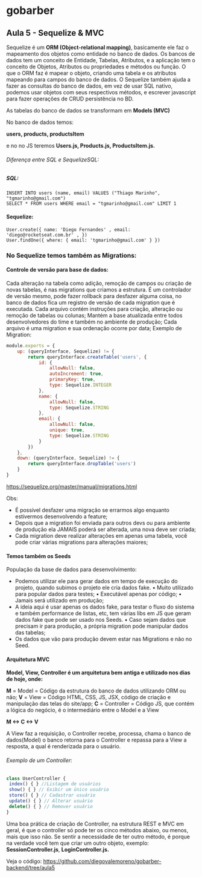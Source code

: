 
# gobarber
## Aula 5 - Sequelize & MVC

Sequelize é um **ORM (Object-relational mapping)**, basicamente ele faz o mapeamento dos objetos como entidade no banco de dados. Os bancos de dados tem um conceito de Entidade, Tabelas, Atributos, e a aplicação tem o conceito de Objetos, Atributos ou propriedades e métodos ou função. O que o ORM faz é mapear o objeto, criando uma tabela e os atributos mapeando para campos do banco de dados. O Sequelize também ajuda a fazer as consultas do banco de dados, em vez de usar SQL nativo, podemos usar objetos com seus respectivos métodos, e escrever javascript para fazer operações de CRUD persistência no BD.

As tabelas do banco de dados se transformam em **Models (MVC)**

No banco de dados temos:

**users, products, productsItem**

e no no JS teremos **Users.js, Products.js, ProductsItem.js.**

###### Diferença entre SQL e SequelizeSQL:

##### **SQL:**

    INSERT INTO users (name, email) VALUES ("Thiago Marinho", "tgmarinho@gmail.com")   
    SELECT * FROM users WHERE email = "tgmarinho@gmail.com" LIMIT 1
#### Sequelize:

    User.create({ name: 'Diego Fernandes' , email: 'diego@rocketseat.com.br' , })
    User.findOne({ where: { email: 'tgmarinho@gmail.com' } })

### **No Sequelize temos também as Migrations:**

#### **Controle de versão para base de dados:**

Cada alteração na tabela como adição, remoção de campos ou criação de novas tabelas, é nas migrations que criamos a estrutura. É um controlador de versão mesmo, pode fazer rollback para desfazer alguma coisa, no banco de dados fica um registro de versão de cada migration que é executada.
Cada arquivo contém instruções para criação, alteração ou remoção de tabelas ou colunas;
Mantém a base atualizada entre todos desenvolvedores do time e também no ambiente de produção;
Cada arquivo é uma migration e sua ordenação ocorre por data;
Exemplo de Migration:

```javascript
module.exports = {
    up: (queryInterface, Sequelize) != {
        return queryInterface.createTable('users', {
            id: {
                allowNull: false,
                autoIncrement: true,
                primaryKey: true,
                type: Sequelize.INTEGER
            },
            name: {
                allowNull: false,
                type: Sequelize.STRING
            },
            email: {
                allowNull: false,
                unique: true,
                type: Sequelize.STRING
            }
        })
    },
    down: (queryInterface, Sequelize) != {
        return queryInterface.dropTable('users')
    }
}
```
https://sequelize.org/master/manual/migrations.html

Obs:

- É possível desfazer uma migração se errarmos algo enquanto estivermos desenvolvendo a feature;
- Depois que a migration foi enviada para outros devs ou para ambiente de produção ela JAMAIS poderá ser alterada, uma nova deve ser criada;
- Cada migration deve realizar alterações em apenas uma tabela, você pode criar várias migrations para alterações maiores;

#### Temos também os Seeds 
População da base de dados para desenvolvimento: 
- Podemos utilizar ele para gerar dados em tempo de execução do projeto, quando subimos o projeto ele cria dados fake. 
• Muito utilizado para popular dados para testes; 
• Executável apenas por código; 
• Jamais será utilizado em produção; 
- A ideia aqui é usar apenas os dados fake, para testar o fluxo do sistema e também performance de listas, etc, tem várias libs em JS que geram dados fake que pode ser usado nos Seeds. 
• Caso sejam dados que precisam ir para produção, a própria migration pode manipular dados das tabelas; 
- Os dados que vão para produção devem estar nas Migrations e não no Seed.

#### Arquitetura MVC
**Model, View, Controller é um arquitetura bem antiga e utilizado nos dias de hoje, onde:**

**M** = Model = Código da estrutura do banco de dados utilizando ORM ou não; 
**V** = View = Código HTML, CSS, JS, JSX, código de criação e manipulação das telas do site/app; 
**C** = Controller = Código JS, que contém a lógica do negócio, é o intermediário entre o Model e a View

**M <-> C <-> V**

A View faz a requisição, o Controller recebe, processa, chama o banco de dados(Model) o banco retorna para o Controller e repassa para a View a resposta, a qual é renderizada para o usuário.

###### Exemplo de um Controller:

```javascript
class UserController {
 index() { } //Listagem de usuários
 show() { } // Exibir um único usuário
 store() { } // Cadastrar usuário
 update() { } // Alterar usuário
 delete() { } // Remover usuário
}
```
Uma boa prática de criação de Controller, na estrutura REST e MVC em geral, é que o controller só pode ter os cinco métodos abaixo, ou menos, mais que isso não. Se sentir a necessidade de ter outro método, é porque na verdade você tem que criar um outro objeto, exemplo: **SessionController.js**, **LoginController.js.**

Veja o código: https://github.com/diegovalemoreno/gobarber-backend/tree/aula5
